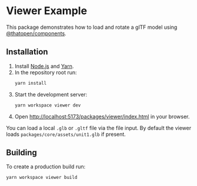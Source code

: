 # Viewer Example

This package demonstrates how to load and rotate a glTF model using
[@thatopen/components](https://www.npmjs.com/package/@thatopen/components).

## Installation

1. Install [Node.js](https://nodejs.org/) and [Yarn](https://yarnpkg.com/).
2. In the repository root run:
   ```bash
   yarn install
   ```
3. Start the development server:
   ```bash
   yarn workspace viewer dev
   ```
4. Open [http://localhost:5173/packages/viewer/index.html](http://localhost:5173/packages/viewer/index.html) in your browser.

You can load a local `.glb` or `.gltf` file via the file input. By default the
viewer loads `packages/core/assets/unit1.glb` if present.

## Building

To create a production build run:
```bash
yarn workspace viewer build
```


